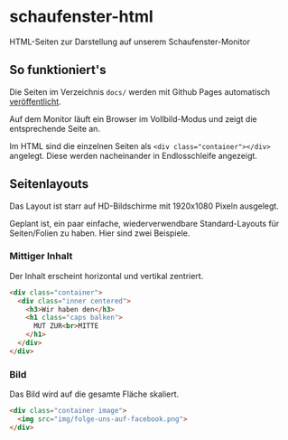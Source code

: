# schaufenster-html

HTML-Seiten zur Darstellung auf unserem Schaufenster-Monitor

## So funktioniert's

Die Seiten im Verzeichnis `docs/` werden mit Github Pages automatisch
[veröffentlicht](https://gruene-roesrath.github.io/schaufenster-html/).

Auf dem Monitor läuft ein Browser im Vollbild-Modus und zeigt die
entsprechende Seite an.

Im HTML sind die einzelnen Seiten als `<div class="container"></div>`
angelegt. Diese werden nacheinander in Endlosschleife angezeigt.

## Seitenlayouts

Das Layout ist starr auf HD-Bildschirme mit 1920x1080 Pixeln ausgelegt.

Geplant ist, ein paar einfache, wiederverwendbare Standard-Layouts für
Seiten/Folien zu haben. Hier sind zwei Beispiele.

### Mittiger Inhalt

Der Inhalt erscheint horizontal und vertikal zentriert.

```html
<div class="container">
  <div class="inner centered">
    <h3>Wir haben den</h3>
    <h1 class="caps balken">
      MUT ZUR<br>MITTE
    </h1>
  </div>
</div>
```

### Bild

Das Bild wird auf die gesamte Fläche skaliert.

```html
<div class="container image">
  <img src="img/folge-uns-auf-facebook.png">
</div>
```
